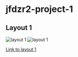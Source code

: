 # jfdzr2-project-1

## Layout 1

![layout 1](https://double-vee.github.io/jfdzr2-project-1/magazine_layout.png)
![layout 1](https://double-vee.github.io/jfdzr2-project-1/magazine_layout_footer.png)

[Link to layout 1](layout1/index.html)